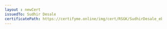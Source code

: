 ```yaml
--- 
layout : newCert 
issuedTo: Sudhir Desale
certificatePath: https://certifyme.online/img/cert/RSGK/SudhirDesale_eb50a.png
--- 
```

